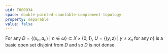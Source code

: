 ```yaml
---
uid: T000934
space: double-pointed-countable-complement-topology
property: separable
value: false
---
```

For any $D = \{(x_n, a_n)\ |\ n \in \omega\} \subset X \times \{0,1\}$, $U = \{(y,z)\ |\ y \neq x_n \text{ for any } n\}$ is a basic open set disjoint from $D$ and so $D$ is not dense.

